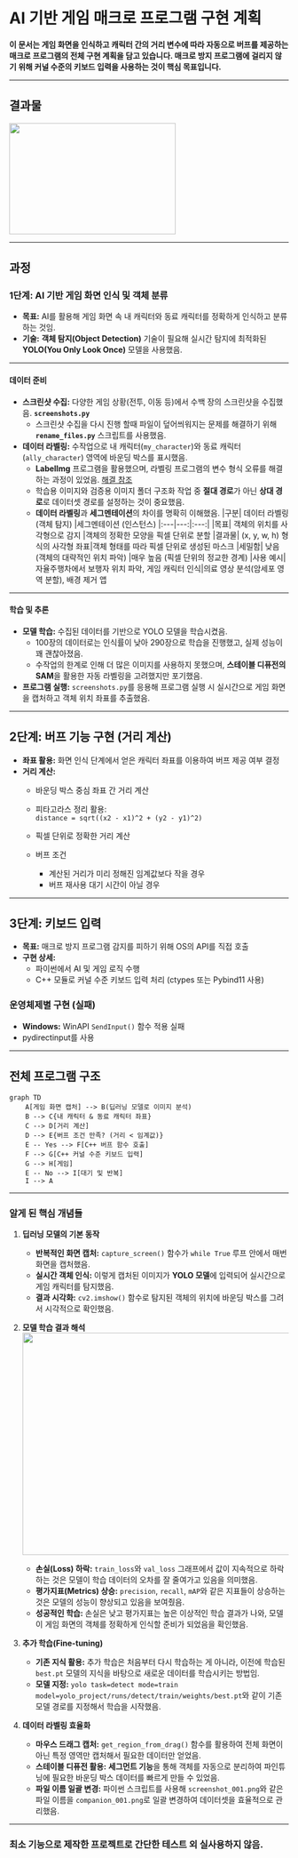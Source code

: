 # AI 기반 게임 매크로 프로그램 구현 계획

**이 문서는 게임 화면을 인식하고 캐릭터 간의 거리 변수에 따라 자동으로 버프를 제공하는 매크로 프로그램의 전체 구현 계획을 담고 있습니다. 매크로 방지 프로그램에 걸리지 않기 위해 커널 수준의 키보드 입력을 사용하는 것이 핵심 목표입니다.**

---
## 결과물
<img src="Result.gif" width="300" height="200"/>

---
## 과정
### 1단계: AI 기반 게임 화면 인식 및 객체 분류

* **목표:** AI를 활용해 게임 화면 속 내 캐릭터와 동료 캐릭터를 정확하게 인식하고 분류하는 것임.
* **기술:** **객체 탐지(Object Detection)** 기술이 필요해 실시간 탐지에 최적화된 **YOLO(You Only Look Once)** 모델을 사용했음.
---
#### 데이터 준비

* **스크린샷 수집:** 다양한 게임 상황(전투, 이동 등)에서 수백 장의 스크린샷을 수집했음. **`screenshots.py`**
    * 스크린샷 수집을 다시 진행 할때  파일이 덮어씌워지는 문제를 해결하기 위해 **`rename_files.py`** 스크립트를 사용했음.
* **데이터 라벨링:** 수작업으로 내 캐릭터(`my_character`)와 동료 캐릭터(`ally_character`) 영역에 바운딩 박스를 표시했음.
    * **LabelImg** 프로그램을 활용했으며, 라벨링 프로그램의 변수 형식 오류를 해결하는 과정이 있었음. [해결 참조](https://velog.io/@hglee_gun/Data-Labeling)
    * 학습용 이미지와 검증용 이미지 폴더 구조화 작업 중 **절대 경로**가 아닌 **상대 경로**로 데이터셋 경로를 설정하는 것이 중요했음.
    * **데이터 라벨링**과 **세그멘테이션**의 차이를 명확히 이해했음.
        |구분|	데이터 라벨링 (객체 탐지)  |세그멘테이션 (인스턴스)
        |:---|---:|:---:|
        |목표|	객체의 위치를 사각형으로 감지  |객체의 정확한 모양을 픽셀 단위로 분할
        |결과물|	(x, y, w, h) 형식의 사각형 좌표|객체 형태를 따라 픽셀 단위로 생성된 마스크
        |세밀함|	낮음 (객체의 대략적인 위치 파악) |매우 높음 (픽셀 단위의 정교한 경계)
        |사용 예시|	자율주행차에서 보행자 위치 파악, 게임 캐릭터 인식|의료 영상 분석(암세포 영역 분할), 배경 제거 앱
---
#### 학습 및 추론

* **모델 학습:** 수집된 데이터를 기반으로 YOLO 모델을 학습시켰음.
    * 100장의 데이터로는 인식률이 낮아 290장으로 학습을 진행했고, 실제 성능이 꽤 괜찮아졌음.
    * 수작업의 한계로 인해 더 많은 이미지를 사용하지 못했으며, **스테이블 디퓨전의 SAM**을 활용한 자동 라벨링을 고려했지만 포기했음.
* **프로그램 실행:** `screenshots.py`를 응용해 프로그램 실행 시 실시간으로 게임 화면을 캡처하고 객체 위치 좌표를 추출했음.

---

## 2단계: 버프 기능 구현 (거리 계산)

- **좌표 활용:** 화면 인식 단계에서 얻은 캐릭터 좌표를 이용하여 버프 제공 여부 결정
- **거리 계산:** 
  - 바운딩 박스 중심 좌표 간 거리 계산
  - 피타고라스 정리 활용:  
    `distance = sqrt((x2 - x1)^2 + (y2 - y1)^2)`
  - 픽셀 단위로 정확한 거리 계산

  - 버프 조건
    - 계산된 거리가 미리 정해진 임계값보다 작을 경우
    - 버프 재사용 대기 시간이 아닐 경우
---

## 3단계: 키보드 입력

- **목표:** 매크로 방지 프로그램 감지를 피하기 위해 OS의 API를 직접 호출
- **구현 상세:**
  - 파이썬에서 AI 및 게임 로직 수행
  - C++ 모듈로 커널 수준 키보드 입력 처리 (ctypes 또는 Pybind11 사용)

### 운영체제별 구현 (실패)
- **Windows:** WinAPI `SendInput()` 함수 적용 실패
- pydirectinput를 사용

---

## 전체 프로그램 구조

```
graph TD
    A[게임 화면 캡처] --> B(딥러닝 모델로 이미지 분석)
    B --> C{내 캐릭터 & 동료 캐릭터 좌표}
    C --> D[거리 계산]
    D --> E{버프 조건 만족? (거리 < 임계값)}
    E -- Yes --> F[C++ 버프 함수 호출]
    F --> G[C++ 커널 수준 키보드 입력]
    G --> H[게임]
    E -- No --> I[대기 및 반복]
    I --> A
```
---

### 알게 된 핵심 개념들

1.  **딥러닝 모델의 기본 동작**
    * **반복적인 화면 캡처:** `capture_screen()` 함수가 `while True` 루프 안에서 매번 화면을 캡처했음.
    * **실시간 객체 인식:** 이렇게 캡처된 이미지가 **YOLO 모델**에 입력되어 실시간으로 게임 캐릭터를 탐지했음.
    * **결과 시각화:** `cv2.imshow()` 함수로 탐지된 객체의 위치에 바운딩 박스를 그려서 시각적으로 확인했음.

2.  **모델 학습 결과 해석** 
    <br><img src="results.png" width="600" height="400"/></br>
    * **손실(Loss) 하락:** `train_loss`와 `val_loss` 그래프에서 값이 지속적으로 하락하는 것은 모델이 학습 데이터의 오차를 잘 줄여가고 있음을 의미했음.
    * **평가지표(Metrics) 상승:** `precision`, `recall`, `mAP`와 같은 지표들이 상승하는 것은 모델의 성능이 향상되고 있음을 보여줬음.
    * **성공적인 학습:** 손실은 낮고 평가지표는 높은 이상적인 학습 결과가 나와, 모델이 게임 화면의 객체를 정확하게 인식할 준비가 되었음을 확인했음.

3.  **추가 학습(Fine-tuning)**
    * **기존 지식 활용:** 추가 학습은 처음부터 다시 학습하는 게 아니라, 이전에 학습된 `best.pt` 모델의 지식을 바탕으로 새로운 데이터를 학습시키는 방법임.
    * **모델 지정:** `yolo task=detect mode=train model=yolo_project/runs/detect/train/weights/best.pt`와 같이 기존 모델 경로를 지정해서 학습을 시작했음.

4.  **데이터 라벨링 효율화**
    * **마우스 드래그 캡처:** `get_region_from_drag()` 함수를 활용하여 전체 화면이 아닌 특정 영역만 캡처해서 필요한 데이터만 얻었음.
    * **스테이블 디퓨전 활용:** **세그먼트 기능**을 통해 객체를 자동으로 분리하여 파인튜닝에 필요한 바운딩 박스 데이터를 빠르게 만들 수 있었음.
    * **파일 이름 일괄 변경:** 파이썬 스크립트를 사용해 `screenshot_001.png`와 같은 파일 이름을 `companion_001.png`로 일괄 변경하여 데이터셋을 효율적으로 관리했음.

---

### 최소 기능으로 제작한 프로젝트로 간단한 테스트 외 실사용하지 않음.
